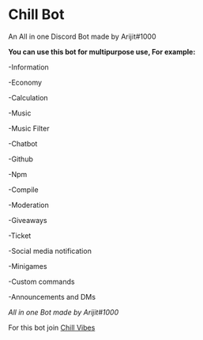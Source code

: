 # Chill Bot
An All in one Discord Bot made by Arijit#1000

**You can use this bot for multipurpose use, For example:**

-Information

-Economy

-Calculation

-Music

-Music Filter

-Chatbot

-Github

-Npm

-Compile

-Moderation

-Giveaways

-Ticket

-Social media notification

-Minigames

-Custom commands

-Announcements and DMs

_All in one Bot made by Arijit#1000_

For this bot join [Chill Vibes](https://dsc.gg/chillvibesdc)

